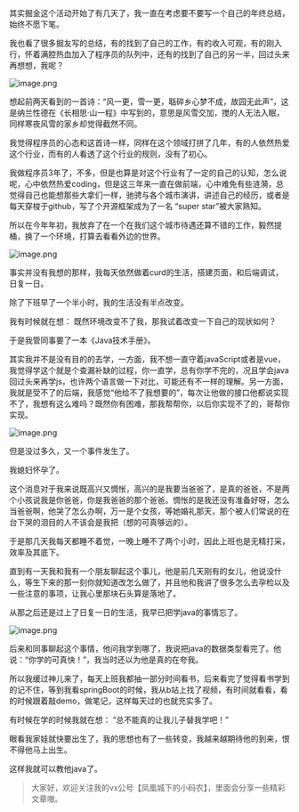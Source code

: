 

其实掘金这个活动开始了有几天了，我一直在考虑要不要写一个自己的年终总结，始终不愿下笔。

我也看了很多掘友写的总结，有的找到了自己的工作，有的收入可观，有的刚入行，怀着满腔热血加入了程序员的队列中，还有的找到了自己的另一半，回过头来再想想，我呢？

![image.png](https://p9-juejin.byteimg.com/tos-cn-i-k3u1fbpfcp/99022a3f5423408cb7e78fda5e4d4053~tplv-k3u1fbpfcp-watermark.image?)


想起前两天看到的一首诗：“风一更，雪一更，聒碎乡心梦不成，故园无此声”，这是纳兰性德在《长相思·山一程》中写到的，意思是风雪交加，搅的人无法入眠，同样寒夜风雪的家乡却觉得截然不同。

我觉得程序员的心态和这首诗一样，同样在这个领域打拼了几年，有的人依然热爱这个行业，而有的人看透了这个行业的规则，没有了初心。

我做程序员3年了，不多，但是也算是对这个行业有了一定的自己的认知，怎么说呢，心中依然热爱coding，但是这三年来一直在做前端，心中难免有些涟漪，总觉得自己也能想那些大拿们一样，驰骋与各个城市演讲，讲述自己的经历，或者是每天穿梭于github，写了个开源框架成为了一名 “super star”被大家熟知。

所以在今年年初，我放弃了在一个在我们这个城市待遇还算不错的工作，毅然提桶，换了一个环境，打算去看看外边的世界。


![image.png](https://p6-juejin.byteimg.com/tos-cn-i-k3u1fbpfcp/d22acc4930204f46bfec4971803a3fc5~tplv-k3u1fbpfcp-watermark.image?)

事实并没有我想的那样，我每天依然做着curd的生活，搭建页面，和后端调试，日复一日。

除了下班早了一个半小时，我的生活没有半点改变。

我有时候就在想： 既然环境改变不了我，那我试着改变一下自己的现状如何？

于是我管同事要了一本《Java技术手册》。

其实我并不是没有目的的去学，一方面，我不想一直守着javaScript或者是vue，我觉得学这个就是个查漏补缺的过程，你一直学，总有你学不完的，况且学会java回过头来再学js，也许两个语言做一下对比，可能还有不一样的理解。另一方面，我就是受不了的后端，我感觉“他给不了我想要的”，每次让他做的接口他都说实现不了，我想有这么难吗？既然你有困难，那我帮帮你，以后你实现不了的，哥帮你实现。


![image.png](https://p3-juejin.byteimg.com/tos-cn-i-k3u1fbpfcp/4ac08aacb5b946fba3319b78bc57391b~tplv-k3u1fbpfcp-watermark.image?)

但是没过多久，又一个事件发生了。

我媳妇怀孕了。

这个消息对于我来说既高兴又惆怅，高兴的是我要当爸爸了，是真的爸爸，不是两个小孩说我是你爸爸，你是我爸爸的那个爸爸。惆怅的是我还没有准备好呀，怎么当爸爸啊，他哭了怎么办啊，万一是个女孩，等她婚礼那天，那个被人们常说的在台下哭的泪目的人不该会是我把（想的可真够远的）。

于是那几天我每天都睡不着觉，一晚上睡不了两个小时，因此上班也是无精打采，效率及其底下。

直到有一天我和我有一个朋友聊起这个事儿，他是前几天刚有的女儿，他说没什么，等生下来的那一刻你就知道改怎么做了，并且他和我讲了很多怎么去孕检以及一些注意的事项，让我心里那块石头算是落地了。

从那之后还是过上了日复一日的生活，我早已把学java的事情忘了。


![image.png](https://p9-juejin.byteimg.com/tos-cn-i-k3u1fbpfcp/d6607718e29c4f7c846f2a6372735f4b~tplv-k3u1fbpfcp-watermark.image?)

后来和同事聊起这个事情，他问我学到哪了，我说把java的数据类型看完了。他说：“你学的可真快！”，我当时还以为他是真的在夸我。

所以我缓过神儿来了，每天上班我都抽一部分时间看书，后来看完了觉得看书学到的记不住，等到我看springBoot的时候，我从b站上找了视频，有时间就看看，看的时候跟着敲demo，做笔记，这样每天过的也就充实多了。

有时候在学的时候我就在想： “总不能真的让我儿子替我学吧！”

眼看我家娃就快要出生了，我的思想也有了一些转变，我越来越期待他的到来，恨不得他马上出生。

这样我就可以教他java了。

> 大家好，欢迎关注我的vx公号【凤凰城下的小码农】，里面会分享一些精彩文章嗷。









